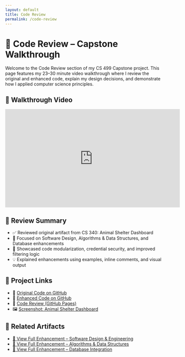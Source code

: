 ```yaml
---
layout: default
title: Code Review
permalink: /code-review
---
```


# 🧪 Code Review – Capstone Walkthrough

Welcome to the Code Review section of my CS 499 Capstone project. This page features my 23–30 minute video walkthrough where I review the original and enhanced code, explain my design decisions, and demonstrate how I applied computer science principles.

## 🎥 Walkthrough Video

<iframe width="560" height="315" src="https://www.youtube.com/embed/NTrtEVuawBM" title="Capstone Code Review Walkthrough" frameborder="0" allowfullscreen></iframe>

## 📌 Review Summary

- ✅ Reviewed original artifact from CS 340: Animal Shelter Dashboard  
- 🔐 Focused on Software Design, Algorithms & Data Structures, and Database enhancements  
- 📂 Showcased code modularization, credential security, and improved filtering logic  
- 💡 Explained enhancements using examples, inline comments, and visual output  

## 📁 Project Links

- 📁 [Original Code on GitHub](https://github.com/GregoriaRamirez/CS-499-Capstone/tree/main/original_code)  
- 📁 [Enhanced Code on GitHub](https://github.com/GregoriaRamirez/CS-499-Capstone/tree/main/enhanced)  
- 📄 [Code Review (GitHub Pages)](https://gregoriaramirez.github.io/code-review)
- 🖼️ [Screenshot: Animal Shelter Dashboard](https://gregoriaramirez.github.io/assets/Animal_Shelter_Dashboard.png)

## 📝 Related Artifacts

- [🔗 View Full Enhancement – Software Design & Engineering](https://gregoriaramirez.github.io/artifact-software)
- [🔗 View Full Enhancement – Algorithms & Data Structures](https://gregoriaramirez.github.io/artifact-algorithms)
- [🔗 View Full Enhancement – Database Integration](https://gregoriaramirez.github.io/artifact-databases)
